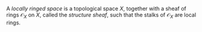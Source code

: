 A *locally ringed space* is a topological space $X$, together with a sheaf of rings $\mathcal{O}_{X}$ on $X$, called the *structure sheaf*, such that the stalks of $\mathcal{O}_{X}$ are local rings.
